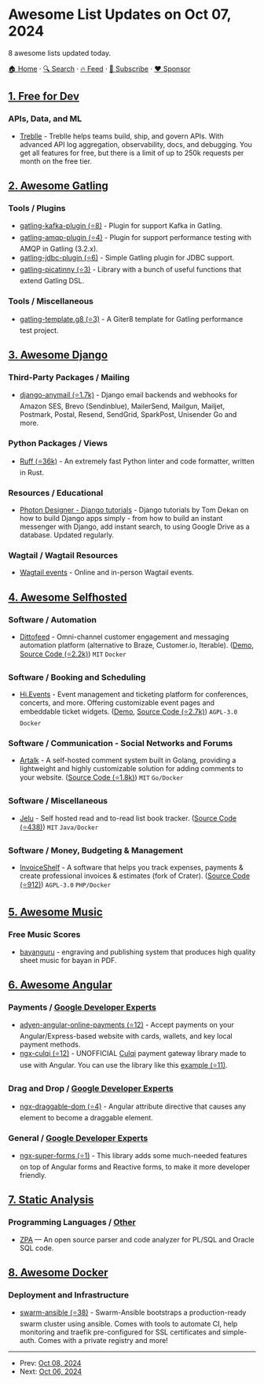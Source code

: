# Awesome List Updates on Oct 07, 2024

8 awesome lists updated today.

[🏠 Home](/README.md) · [🔍 Search](https://www.trackawesomelist.com/search/) · [🔥 Feed](https://www.trackawesomelist.com/rss.xml) · [📮 Subscribe](https://trackawesomelist.us17.list-manage.com/subscribe?u=d2f0117aa829c83a63ec63c2f&id=36a103854c) · [❤️  Sponsor](https://github.com/sponsors/theowenyoung)



## [1. Free for Dev](/content/ripienaar/free-for-dev/README.md)

### APIs, Data, and ML

*   [Treblle](https://www.treblle.com) - Treblle helps teams build, ship, and govern APIs. With advanced API log aggregation, observability, docs, and debugging. You get all features for free, but there is a limit of up to 250k requests per month on the free tier.

## [2. Awesome Gatling](/content/aliesbelik/awesome-gatling/README.md)

### Tools / Plugins

*   [gatling-kafka-plugin (⭐8)](https://github.com/galax-io/gatling-kafka-plugin) - Plugin for support Kafka in Gatling.
*   [gatling-amqp-plugin (⭐4)](https://github.com/galax-io/gatling-amqp-plugin) - Plugin for support performance testing with AMQP in Gatling (3.2.x).
*   [gatling-jdbc-plugin (⭐6)](https://github.com/galax-io/gatling-jdbc-plugin) - Simple Gatling plugin for JDBC support.
*   [gatling-picatinny (⭐3)](https://github.com/galax-io/gatling-picatinny) - Library with a bunch of useful functions that extend Gatling DSL.

### Tools / Miscellaneous

*   [gatling-template.g8 (⭐3)](https://github.com/galax-io/gatling-template.g8) - A Giter8 template for Gatling performance test project.

## [3. Awesome Django](/content/wsvincent/awesome-django/README.md)

### Third-Party Packages / Mailing

*   [django-anymail (⭐1.7k)](https://github.com/anymail/django-anymail) - Django email backends and webhooks for Amazon SES, Brevo (Sendinblue), MailerSend, Mailgun, Mailjet, Postmark, Postal, Resend, SendGrid, SparkPost, Unisender Go and more.

### Python Packages / Views

*   [Ruff (⭐36k)](https://github.com/astral-sh/ruff) - An extremely fast Python linter and code formatter, written in Rust.

### Resources / Educational

*   [Photon Designer - Django tutorials](https://photondesigner.com/articles) - Django tutorials by Tom Dekan on how to build Django apps simply - from how to build an instant messenger with Django, add instant search, to using Google Drive as a database. Updated regularly.

### Wagtail / Wagtail Resources

*   [Wagtail events](https://wagtail.org/events/) - Online and in-person Wagtail events.

## [4. Awesome Selfhosted](/content/awesome-selfhosted/awesome-selfhosted/README.md)

### Software / Automation

*   [Dittofeed](https://www.dittofeed.com) - Omni-channel customer engagement and messaging automation platform (alternative to Braze, Customer.io, Iterable). ([Demo](https://demo.dittofeed.com/dashboard/journeys), [Source Code (⭐2.2k)](https://github.com/dittofeed/dittofeed)) `MIT` `Docker`

### Software / Booking and Scheduling

*   [Hi.Events](https://hi.events) - Event management and ticketing platform for conferences, concerts, and more. Offering customizable event pages and embeddable ticket widgets. ([Demo](https://demo.hi.events/event/1/dog-conf-2030), [Source Code (⭐2.7k)](https://github.com/HiEventsDev/hi.events)) `AGPL-3.0` `Docker`

### Software / Communication - Social Networks and Forums

*   [Artalk](https://artalk.js.org/) - A self-hosted comment system built in Golang, providing a lightweight and highly customizable solution for adding comments to your website. ([Source Code (⭐1.8k)](https://github.com/ArtalkJS/Artalk)) `MIT` `Go/Docker`

### Software / Miscellaneous

*   [Jelu](https://bayang.github.io/jelu-web) - Self hosted read and to-read list book tracker. ([Source Code (⭐438)](https://github.com/bayang/jelu)) `MIT` `Java/Docker`

### Software / Money, Budgeting & Management

*   [InvoiceShelf](https://invoiceshelf.com/) - A software that helps you track expenses, payments & create professional invoices & estimates (fork of Crater). ([Source Code (⭐912)](https://github.com/InvoiceShelf/InvoiceShelf)) `AGPL-3.0` `PHP/Docker`

## [5. Awesome Music](/content/ciconia/awesome-music/README.md)

### Free Music Scores

*   [bayanguru](https://bayanguru.org/) - engraving and publishing system that produces high quality sheet music for bayan in PDF.

## [6. Awesome Angular](/content/PatrickJS/awesome-angular/README.md)

### Payments / [Google Developer Experts](https://developers.google.com/experts/all/technology/web-technologies)

*   [adyen-angular-online-payments (⭐12)](https://github.com/adyen-examples/adyen-angular-online-payments) - Accept payments on your Angular/Express-based website with cards, wallets, and key local payment methods.
*   [ngx-culqi (⭐12)](https://github.com/lperezp/ngx-culqi) - UNOFFICIAL [Culqi](https://culqi.com/) payment gateway library made to use with Angular. You can use the library like this [example (⭐11)](https://github.com/lperezp/culqi-angular).

### Drag and Drop / [Google Developer Experts](https://developers.google.com/experts/all/technology/web-technologies)

*   [ngx-draggable-dom (⭐4)](https://github.com/bmartinson/ngx-draggable-dom) - Angular attribute directive that causes any element to become a draggable element.

### General / [Google Developer Experts](https://developers.google.com/experts/all/technology/web-technologies)

*   [ngx-super-forms (⭐1)](https://github.com/naologic/ngx-super-forms) - This library adds some much-needed features on top of Angular forms and Reactive forms, to make it more developer friendly.

## [7. Static Analysis](/content/analysis-tools-dev/static-analysis/README.md)

### Programming Languages / [Other](#other-1)

*   [ZPA](https://zpa.felipebz.com) — An open source parser and code analyzer for PL/SQL and Oracle SQL code.

## [8. Awesome Docker](/content/veggiemonk/awesome-docker/README.md)

### Deployment and Infrastructure

*   [swarm-ansible (⭐38)](https://github.com/LombardiDaniel/swarm-ansible?tab=readme-ov-file) - Swarm-Ansible bootstraps a production-ready swarm cluster using ansible. Comes with tools to automate CI, help monitoring and traefik pre-configured for SSL certificates and simple-auth. Comes with a private registry and more!

---

- Prev: [Oct 08, 2024](/content/2024/10/08/README.md)
- Next: [Oct 06, 2024](/content/2024/10/06/README.md)
